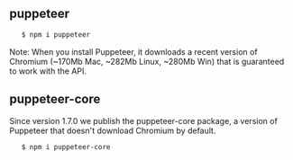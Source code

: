 ## puppeteer

```bash
   $ npm i puppeteer
```

Note: When you install Puppeteer, it downloads a recent version of Chromium (~170Mb Mac, ~282Mb Linux, ~280Mb Win) that is guaranteed to work with the API.

## puppeteer-core

Since version 1.7.0 we publish the puppeteer-core package, a version of Puppeteer that doesn't download Chromium by default.

```bash
   $ npm i puppeteer-core
```
